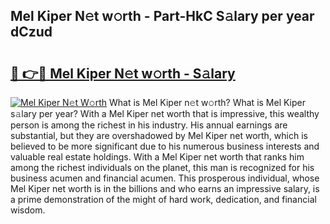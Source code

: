 ## Mel Kiper N𝚎t w𝚘rth - Part-HkC S𝚊lary per year dCzud

# <h2><a href="http://gc3n7t.nevu.top/?p=Mel+Kiper">🔗 👉🔴 Mel Kiper N𝚎t w𝚘rth - S𝚊lary</a></h2>

[![Mel Kiper N𝚎t W𝚘rth](https://i.imgur.com/Oavwk0R.jpeg)](http://gc3n7t.nevu.top/?p=Mel+Kiper)
What is Mel Kiper n𝚎t w𝚘rth? What is Mel Kiper s𝚊lary per year?
With a Mel Kiper net worth that is impressive, this wealthy person is among the richest in his industry. His annual earnings are substantial, but they are overshadowed by Mel Kiper net worth, which is believed to be more significant due to his numerous business interests and valuable real estate holdings. With a Mel Kiper net worth that ranks him among the richest individuals on the planet, this man is recognized for his business acumen and financial acumen. This prosperous individual, whose Mel Kiper net worth is in the billions and who earns an impressive salary, is a prime demonstration of the might of hard work, dedication, and financial wisdom.
